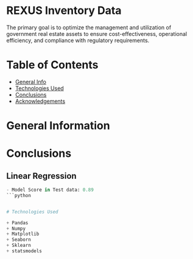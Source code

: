 # REXUS Inventory Data
The primary goal is to optimize the management and utilization of government real estate assets to ensure cost-effectiveness, operational efficiency, and compliance with regulatory requirements.

# Table of Contents

+ [General Info](#general-information)
+ [Technologies Used](#technologies-used)
+ [Conclusions](#conclusions)
+ [Acknowledgements](#acknowledgements)


# General Information 



# Conclusions

## Linear Regression  

```python
- Model Score in Test data: 0.89
```python


# Technologies Used

+ Pandas
+ Numpy
+ Matplotlib
+ Seaborn
+ Sklearn
+ statsmodels
